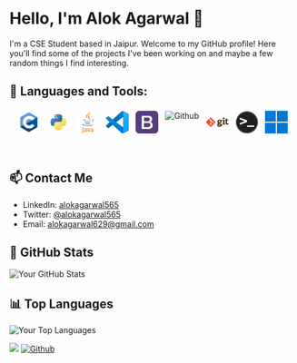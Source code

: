 # Hello, I'm Alok Agarwal 👋

I'm a CSE Student based in Jaipur. Welcome to my GitHub profile! Here you'll find some of the projects I've been working on and maybe a few random things I find interesting.

## 🧰 Languages and Tools:
<p align="center">
<img src="https://raw.githubusercontent.com/github/explore/80688e429a7d4ef2fca1e82350fe8e3517d3494d/topics/c/c.png" alt="C" height="40" style="vertical-align:top; margin:4px">
<img src="https://raw.githubusercontent.com/github/explore/80688e429a7d4ef2fca1e82350fe8e3517d3494d/topics/python/python.png" alt="Python" height="40" style="vertical-align:top; margin:4px">
<img src="https://raw.githubusercontent.com/github/explore/80688e429a7d4ef2fca1e82350fe8e3517d3494d/topics/java/java.png" alt="Java" height="40" style="vertical-align:top; margin:4px">
<img src="https://raw.githubusercontent.com/github/explore/80688e429a7d4ef2fca1e82350fe8e3517d3494d/topics/visual-studio-code/visual-studio-code.png" alt="VS Code" height="40" style="vertical-align:top; margin:4px">
<img src="https://raw.githubusercontent.com/github/explore/80688e429a7d4ef2fca1e82350fe8e3517d3494d/topics/bootstrap/bootstrap.png" alt="Bootstrap" height="40" style="vertical-align:top; margin:4px">
<img src="https://cdn-icons-png.flaticon.com/512/5968/5968866.png" alt="Github" height="40" style="vertical-align:top; margin:4px">
<img src="https://raw.githubusercontent.com/github/explore/80688e429a7d4ef2fca1e82350fe8e3517d3494d/topics/git/git.png" alt="Git" height="40" style="vertical-align:top; margin:4px">
<img src="https://raw.githubusercontent.com/github/explore/80688e429a7d4ef2fca1e82350fe8e3517d3494d/topics/terminal/terminal.png" alt="Terminal" height="40" style="vertical-align:top; margin:4px">
<img src="https://raw.githubusercontent.com/github/explore/80688e429a7d4ef2fca1e82350fe8e3517d3494d/topics/windows/windows.png" alt="Windows" height="40" style="vertical-align:top; margin:4px">

</p>

<br />

## 📫 Contact Me

- LinkedIn: [alokagarwal565](https://www.linkedin.com/in/alokagarwal565/)
- Twitter: [@alokagarwal565](https://twitter.com/alokagarwal565)
- Email: alokagarwal629@gmail.com

## 🚀 GitHub Stats

![Your GitHub Stats](https://github-readme-stats.vercel.app/api?username=alokagarwal565&show_icons=true&theme=radical)

## 📊 Top Languages

![Your Top Languages](https://github-readme-stats.vercel.app/api/top-langs/?username=alokagarwal565&layout=compact)

![](https://visitor-badge.laobi.icu/badge?page_id=alokagarwal565.alokagarwal565) [![Github](https://img.shields.io/github/followers/alokagarwal565?label=Followers&logo=Github)](https://github.com/alokagarwal565)
